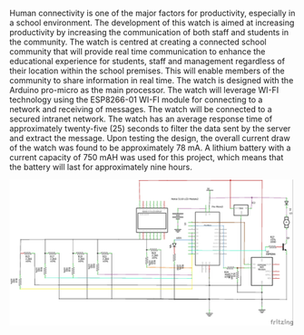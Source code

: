 Human connectivity is one of the major factors for productivity, especially in a school environment. The development of this watch is aimed at increasing productivity by increasing the communication of both staff and students in the community. The watch is centred at creating a connected school community that will provide real time communication to enhance the educational experience for students, staff and management regardless of their location within the school premises. This will enable members of the community to share information in real time. The watch is designed with the Arduino pro-micro as the main processor. The watch will leverage WI-FI technology using the ESP8266-01 WI-FI module for connecting to a network and receiving of messages. The watch will be connected to a secured intranet network. The watch has an average response time of approximately twenty-five (25) seconds to filter the data sent by the server and extract the message. Upon testing the design, the overall current draw of the watch was found to be approximately 78 mA. A lithium battery with a current capacity of 750 mAH was used for this project, which means that the battery will last for approximately nine hours. 

<img src="project images/project schematic_schem.jpg" width="500">

